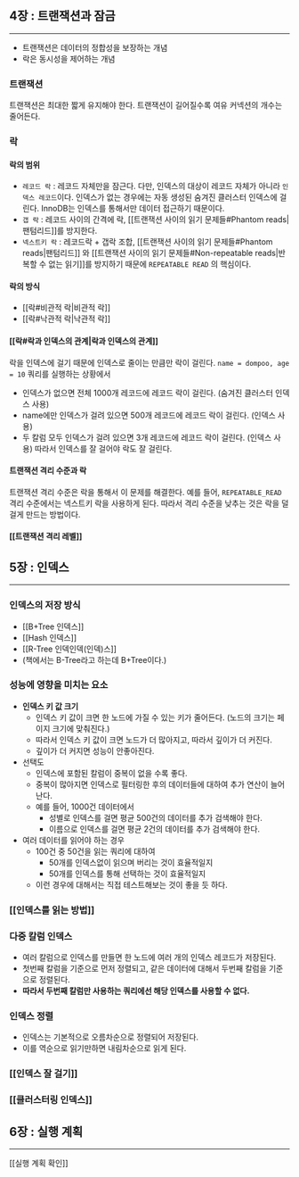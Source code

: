 ## 4장 : 트랜잭션과 잠금
---
- 트랜잭션은 데이터의 정합성을 보장하는 개념
- 락은 동시성을 제어하는 개념
### 트랜잭션
트랜잭션은 최대한 짧게 유지해야 한다. 트랜잭션이 길어질수록 여유 커넥션의 개수는 줄어든다.
### 락
#### 락의 범위
- `레코드 락` : 레코드 자체만을 잠근다. 다만, 인덱스의 대상이 레코드 자체가 아니라 `인덱스 레코드`이다. 인덱스가 없는 경우에는 자동 생성된 숨겨진 클러스터 인덱스에 걸린다.
  InnoDB는 인덱스를 통해서만 데이터 접근하기 때문이다.
- `갭 락` : 레코드 사이의 간격에 락, [[트랜잭션 사이의 읽기 문제들#Phantom reads|팬텀리드]]를 방지한다.
- `넥스트키 락` : 레코드락 + 갭락 조합, [[트랜잭션 사이의 읽기 문제들#Phantom reads|팬텀리드]] 와 [[트랜잭션 사이의 읽기 문제들#Non-repeatable reads|반복할 수 없는 읽기]]를 방지하기 때문에 `REPEATABLE READ` 의 핵심이다.
#### 락의 방식
- [[락#비관적 락|비관적 락]]
- [[락#낙관적 락|낙관적 락]]
#### [[락#락과 인덱스의 관계|락과 인덱스의 관계]]
락을 인덱스에 걸기 때문에 인덱스로 줄이는 만큼만 락이 걸린다.
`name = dompoo, age = 10` 쿼리를 실행하는 상황에서
- 인덱스가 없으면 전체 1000개 레코드에 레코드 락이 걸린다. (숨겨진 클러스터 인덱스 사용)
- name에만 인덱스가 걸려 있으면 500개 레코드에 레코드 락이 걸린다. (인덱스 사용)
- 두 칼럼 모두 인덱스가 걸려 있으면 3개 레코드에 레코드 락이 걸린다. (인덱스 사용)
따라서 인덱스를 잘 걸어야 락도 잘 걸린다.
#### 트랜잭션 격리 수준과 락
트랜잭션 격리 수준은 락을 통해서 이 문제를 해결한다.
예를 들어, `REPEATABLE_READ` 격리 수준에서는 넥스트키 락을 사용하게 된다.
따라서 격리 수준을 낮추는 것은 락을 덜 걸게 만드는 방법이다.
#### [[트랜잭션 격리 레벨]]
## 5장 : 인덱스
---
### 인덱스의 저장 방식
- [[B+Tree 인덱스]]
- [[Hash 인덱스]]
- [[R-Tree 인덱인덱(인덱)스]]
- (책에서는 B-Tree라고 하는데 B+Tree이다.)
### 성능에 영향을 미치는 요소
- **인덱스 키 값 크기**
	- 인덱스 키 값이 크면 한 노드에 가질 수 있는 키가 줄어든다. (노드의 크기는 페이지 크기에 맞춰진다.)
	- 따라서 인덱스 키 값이 크면 노드가 더 많아지고, 따라서 깊이가 더 커진다.
	- 깊이가 더 커지면 성능이 안좋아진다.
- 선택도
	- 인덱스에 포함된 칼럼이 중복이 없을 수록 좋다.
	- 중복이 많아지면 인덱스로 필터링한 후의 데이터들에 대하여 추가 연산이 늘어난다.
	- 예를 들어, 1000건 데이터에서
		- 성별로 인덱스를 걸면 평균 500건의 데이터를 추가 검색해야 한다.
		- 이름으로 인덱스를 걸면 평균 2건의 데이터를 추가 검색해야 한다.
- 여러 데이터를 읽어야 하는 경우
	- 100건 중 50건을 읽는 쿼리에 대하여
		- 50개를 인덱스없이 읽으며 버리는 것이 효율적일지
		- 50개를 인덱스를 통해 선택하는 것이 효율적일지
	- 이런 경우에 대해서는 직접 테스트해보는 것이 좋을 듯 하다.
### [[인덱스를 읽는 방법]]
### 다중 칼럼 인덱스
- 여러 칼럼으로 인덱스를 만들면 한 노드에 여러 개의 인덱스 레코드가 저장된다.
- 첫번째 칼럼을 기준으로 먼저 정렬되고, 같은 데이터에 대해서 두번째 칼럼을 기준으로 정렬된다.
- **따라서 두번째 칼럼만 사용하는 쿼리에선 해당 인덱스를 사용할 수 없다.**
### 인덱스 정렬
- 인덱스는 기본적으로 오름차순으로 정렬되어 저장된다.
- 이를 역순으로 읽기만하면 내림차순으로 읽게 된다.
### [[인덱스 잘 걸기]]
### [[클러스터링 인덱스]]
## 6장 : 실행 계획
---
[[실행 계획 확인]]
